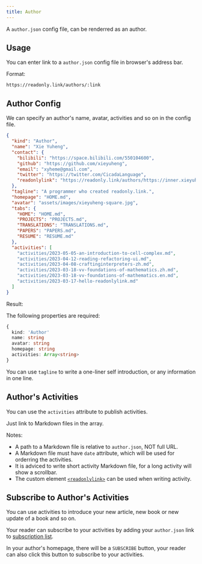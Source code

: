 ```yaml
---
title: Author
---
```


A `author.json` config file, can be renderred as an author.

## Usage

You can enter link to a `author.json` config file in browser's address bar.

Format:

```
https://readonly.link/authors/:link
```

## Author Config

We can specify an author's name, avatar, activities and so on in the config file.

```json
{
  "kind": "Author",
  "name": "Xie Yuheng",
  "contact": {
    "bilibili": "https://space.bilibili.com/550104600",
    "github": "https://github.com/xieyuheng",
    "email": "xyheme@gmail.com",
    "twitter": "https://twitter.com/CicadaLanguage",
    "readonlylink": "https://readonly.link/authors/https://inner.xieyuheng.com/author.json"
  },
  "tagline": "A programmer who created readonly.link.",
  "homepage": "HOME.md",
  "avatar": "assets/images/xieyuheng-square.jpg",
  "tabs": {
    "HOME": "HOME.md",
    "PROJECTS": "PROJECTS.md",
    "TRANSLATIONS": "TRANSLATIONS.md",
    "PAPERS": "PAPERS.md",
    "RESUME": "RESUME.md"
  },
  "activities": [
    "activities/2023-05-05-an-introduction-to-cell-complex.md",
    "activities/2023-04-12-reading-refactoring-ui.md",
    "activities/2023-04-08-craftinginterpreters-zh.md",
    "activities/2023-03-18-vv-foundations-of-mathematics.zh.md",
    "activities/2023-03-18-vv-foundations-of-mathematics.en.md",
    "activities/2023-03-17-hello-readonlylink.md"
  ]
}
```

Result:

<readonlylink href="https://inner.xieyuheng.com/author.json" />

The following properties are required:

```typescript
{
  kind: 'Author'
  name: string
  avatar: string
  homepage: string
  activities: Array<string>
}
```

You can use `tagline` to write a one-liner self introduction,
or any information in one line.

## Author's Activities

You can use the `activities` attribute to publish activities.

Just link to Markdown files in the array.

Notes:

- A path to a Markdown file is relative to `author.json`, NOT full URL.
- A Markdown file must have `date` attribute, which will be used for orderring the activities.
- It is adviced to write short activity Markdown file, for a long activity will show a scrollbar.
- The custom element [`<readonlylink>`](../custom-elements/readonlylink.md) can be used when writing activity.

## Subscribe to Author's Activities

You can use activities to introduce your new article, new book or new update of a book and so on.

Your reader can subscribe to your activities
by adding your `author.json` link
to [subscription list](https://readonly.link/subscriptions?kind=Editor).

In your author's homepage, there will be a `SUBSCRIBE` button,
your reader can also click this button to subscribe to your activities.
